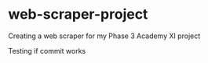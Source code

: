 # web-scraper-project
Creating a web scraper for my Phase 3 Academy XI project

Testing if commit works